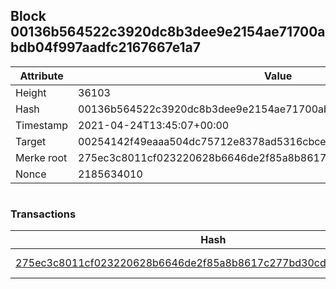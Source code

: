 ## Block 00136b564522c3920dc8b3dee9e2154ae71700abdb04f997aadfc2167667e1a7

Attribute | Value
--- | ---
Height | 36103
Hash | 00136b564522c3920dc8b3dee9e2154ae71700abdb04f997aadfc2167667e1a7
Timestamp | 2021-04-24T13:45:07+00:00
Target | 00254142f49eaaa504dc75712e8378ad5316cbcead634704b3734b6271167cc4
Merke root | 275ec3c8011cf023220628b6646de2f85a8b8617c277bd30cd13145ae81fc46b
Nonce | 2185634010

```

```

### Transactions

Hash | Amount
--- | ---
[275ec3c8011cf023220628b6646de2f85a8b8617c277bd30cd13145ae81fc46b](275ec3c8011cf023220628b6646de2f85a8b8617c277bd30cd13145ae81fc46b.md) | 10.00000000 SKEPTI 
